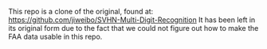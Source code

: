 This repo is a clone of the original, found at: https://github.com/jiweibo/SVHN-Multi-Digit-Recognition
It has been left in its original form due to the fact that we could not figure out how to make the FAA data usable in this repo.
